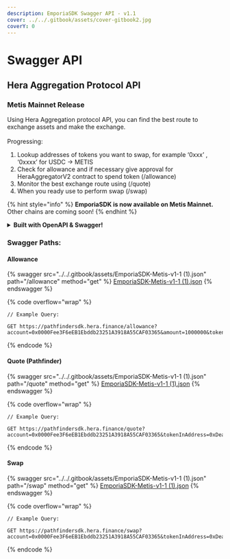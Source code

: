 ```yaml
---
description: EmporiaSDK Swagger API - v1.1
cover: ../../.gitbook/assets/cover-gitbook2.jpg
coverY: 0
---
```


# Swagger API

## Hera Aggregation Protocol API

### Metis Mainnet Release

Using Hera Aggregation protocol API, you can find the best route to exchange assets and make the exchange.\
\
Progressing:

1. Lookup addresses of tokens you want to swap, for example ‘0xxx’ , ‘0xxxx’ for USDC -> METIS
2. Check for allowance and if necessary give approval for HeraAggregatorV2 contract to spend token (/allowance)
3. Monitor the best exchange route using (/quote)
4. When you ready use to perform swap (/swap)

{% hint style="info" %}
**EmporiaSDK is now available on Metis Mainnet.** Other chains are coming soon!
{% endhint %}

<details>

<summary><strong>Built with OpenAPI &#x26; Swagger!</strong></summary>

Design, describe, and document your API on the first open source editor supporting multiple API specifications and serialization formats. The Swagger Editor offers an easy way to get started with the OpenAPI Specification (formerly known as Swagger) as well as the AsyncAPI specification, with support for Swagger 2.0, OpenAPI 3.0, and AsyncAPI 2.\* versions.

</details>

### Swagger Paths:

#### Allowance&#x20;

{% swagger src="../../.gitbook/assets/EmporiaSDK-Metis-v1-1 (1).json" path="/allowance" method="get" %}
[EmporiaSDK-Metis-v1-1 (1).json](<../../.gitbook/assets/EmporiaSDK-Metis-v1-1 (1).json>)
{% endswagger %}

{% code overflow="wrap" %}
```
// Example Query:

GET https://pathfindersdk.hera.finance/allowance?account=0x0000Fee3F6eEB1Ebddb23251A3918A55CAF03365&amount=1000000&tokenInAddress=0xEA32A96608495e54156Ae48931A7c20f0dcc1a21
```
{% endcode %}

#### Quote (Pathfinder)

{% swagger src="../../.gitbook/assets/EmporiaSDK-Metis-v1-1 (1).json" path="/quote" method="get" %}
[EmporiaSDK-Metis-v1-1 (1).json](<../../.gitbook/assets/EmporiaSDK-Metis-v1-1 (1).json>)
{% endswagger %}

{% code overflow="wrap" %}
```
// Example Query:

GET https://pathfindersdk.hera.finance/quote?account=0x0000Fee3F6eEB1Ebddb23251A3918A55CAF03365&tokenInAddress=0xDeadDeAddeAddEAddeadDEaDDEAdDeaDDeAD0000&tokenInChainId=1088&tokenOutAddress=0xEA32A96608495e54156Ae48931A7c20f0dcc1a21&tokenOutChainId=1088&amount=100000000000000000000&type=exactIn
```
{% endcode %}

#### Swap

{% swagger src="../../.gitbook/assets/EmporiaSDK-Metis-v1-1 (1).json" path="/swap" method="get" %}
[EmporiaSDK-Metis-v1-1 (1).json](<../../.gitbook/assets/EmporiaSDK-Metis-v1-1 (1).json>)
{% endswagger %}

{% code overflow="wrap" %}
```
// Example Query:

GET https://pathfindersdk.hera.finance/swap?account=0x0000Fee3F6eEB1Ebddb23251A3918A55CAF03365&tokenInAddress=0xDeadDeAddeAddEAddeadDEaDDEAdDeaDDeAD0000&tokenInChainId=1088&tokenOutAddress=0xEA32A96608495e54156Ae48931A7c20f0dcc1a21&tokenOutChainId=1088&amount=100000000000000000000
```
{% endcode %}
